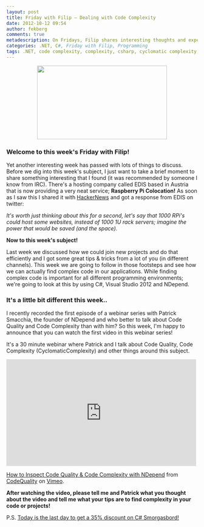 ```yaml
---
layout: post
title: Friday with Filip – Dealing with Code Complexity
date: 2012-10-12 09:54
author: fekberg
comments: true
metadescription: On Fridays, Filip shares interesting thoughts and experience that hopefully will lead to interesting discussions. Enjoy Friday with Filip!
categories: .NET, C#, Friday with Filip, Programming
tags: .NET, code complexity, complexity, csharp, cyclomatic complexity, dotnet, friday with filip, ndepend, nunit, visual studio 2012, vs2012
---
```

<img src="http://cdn.filipekberg.se/fekberg-blog/wp-content/uploads/2012/09/FridayWithFili.png" alt="" title="Friday with Filip" style="display: block;   margin-left: auto;   margin-right: auto;" width="342" height="194" class="aligncenter size-full wp-image-1016" />

<h3>Welcome to this week's Friday with Filip!</h3>
Yet another interesting week has passed with lots of things to discuss. Before we dig into this week's subject, I just want to take a brief moment to share something interesting that I found (it was recommended by someone I know from IRC). There's a hosting company called EDIS based in Austria that is now providing a very neat service; <strong>Raspberry Pi Colocation!</strong><!--excerpt--> As soon as I saw this I shared it with <a href="http://news.ycombinator.com/item?id=4636374">HackerNews</a> and got a response from EDIS on twitter:

<img src="http://cdn.filipekberg.se/fekberg-blog/wp-content/uploads/2012/10/edis.png" style="display: block;   margin-left: auto;   margin-right: auto;" alt="" title="EDIS Tweet" class="alignnone size-full wp-image-1394" />

<em>It's worth just thinking about this for a second, let's say that 1000 RPi's could host some websites, instead of 1000 1U rack servers; imagine the power that would be saved (and the space).</em>

<strong>Now to this week's subject!</strong>

Last week we discussed how we could join new projects and do that efficiently and I got some great tips & tricks from a lot of you (in different channels). This week we are going to follow in those footsteps and see how we can actually find complex code in our applications. While finding complex code is important for all different programming environments; we're going to look at this by using C#, Visual Studio 2012 and NDepend.

<h3>It's a little bit different this week..</h3>
I recently recorded the first episode of a webinar series with Patrick Smacchia, the founder of NDepend and who better to talk about Code Quality and Code Complexity than with him? So this week, I'm happy to announce that you can watch the first video in this webinar series!

It's a 30 minute webinar where Patrick and I talk about Code Quality, Code Complexity (CyclomaticComplexity) and other things around this subject.

<div class="video-container">
<iframe src="http://player.vimeo.com/video/51204579?title=1&amp;byline=1&amp;portrait=1" width="500" height="281" frameborder="0" webkitAllowFullScreen mozallowfullscreen allowFullScreen></iframe> <p><a href="http://vimeo.com/51204579">How to Inspect Code Quality & Code Complexity with NDepend</a> from <a href="http://vimeo.com/codequality">CodeQuality</a> on <a href="http://vimeo.com">Vimeo</a>.</p>
</div>

<strong>After watching the video, please tell me and Patrick what you thought about the video and tell me what your tips are to find complexity in your code or projects!</strong>

P.S. <a href="http://cdn.filipekberg.se/2012/10/08/c-smorgasbord-october-sale/">Today is the last day to get a 35%
discount on C# Smorgasbord! </a>
